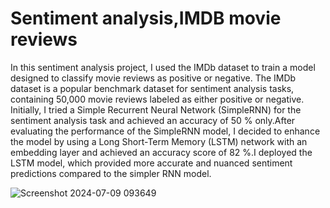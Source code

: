 # Sentiment analysis,IMDB movie reviews
In this sentiment analysis project, I used the IMDb dataset to train a model designed to classify movie reviews as positive or negative. The IMDb dataset is a popular benchmark dataset for sentiment analysis tasks, containing 50,000 movie reviews labeled as either positive or negative.
Initially, I tried a Simple Recurrent Neural Network (SimpleRNN) for the sentiment analysis task and achieved an accuracy of 50 % only.After evaluating the performance of the SimpleRNN model, I decided to enhance the model by using a Long Short-Term Memory (LSTM) network with an embedding layer and achieved an accuracy score of 82 %.I deployed the LSTM model, which provided more accurate and nuanced sentiment predictions compared to the simpler RNN model.

![Screenshot 2024-07-09 093649](https://github.com/ritwick-1234/sentiment_analysis_rnn_lstm/assets/132933739/eeb14c3e-92a2-4ebf-a4e0-02c2f3f03644)
